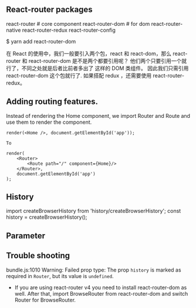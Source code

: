 ## React-router packages
react-router       # core component
react-router-dom   # for dom 
react-router-native
react-router-redux 
react-router-config

$ yarn add react-router-dom

在 React 的使用中，我们一般要引入两个包，react 和 react-dom，那么 react-router 和 react-router-dom 是不是两个都要引用呢？
他们两个只要引用一个就行了，不同之处就是后者比前者多出了 <Link> <BrowserRouter> 这样的 DOM 类组件。
因此我们只需引用 react-router-dom 这个包就行了. 如果搭配 redux ，还需要使用 react-router-redux。


## Adding routing features. 
Instead of rendering the Home component, we import Router and Route and use them to render the component.

```
render(<Home />, document.getElementById('app'));

To

render(
    <Router>
        <Route path="/" component={Home}/>
    </Router>,
    document.getElementById('app')
);
```

## History
import createBrowserHistory from 'history/createBrowserHistory';
const history = createBrowserHistory();

## Parameter


## Trouble shooting

bundle.js:1010 Warning: Failed prop type: The prop `history` is marked as required in `Router`, but its value is `undefined`.
- If you are using react-router v4 you need to install react-router-dom as well. After that, import BrowseRouter from react-router-dom and switch Router for BrowseRouter.

